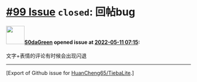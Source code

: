 # [\#99 Issue](https://github.com/HuanCheng65/TiebaLite/issues/99) `closed`: 回帖bug

#### <img src="https://avatars.githubusercontent.com/u/97727696?u=5ba15907c72dfdccb65ef4b71371f3ffc13e28ea&v=4" width="50">[S0daGreen](https://github.com/S0daGreen) opened issue at [2022-05-11 07:15](https://github.com/HuanCheng65/TiebaLite/issues/99):

文字+表情的评论有时候会出现闪退





-------------------------------------------------------------------------------



[Export of Github issue for [HuanCheng65/TiebaLite](https://github.com/HuanCheng65/TiebaLite).]
